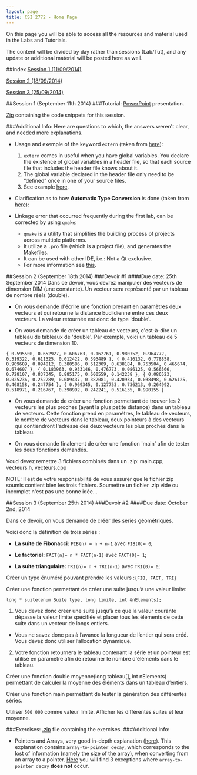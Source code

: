 ```yaml
---
layout: page
title: CSI 2772 - Home Page
---
```


On this page you will be able to access all the resources and material used in the Labs and Tutorials.

The content will be divided by day rather than sessions (Lab/Tut), and any update or additional material will be posted here as well.

##Index
[Session 1 (11/09/2014)](#session1)

[Session 2 (18/09/2014)](#session2)

[Session 3 (25/09/2014)](#session3)

<a name="session1"></a>
##Session 1 (September 11th 2014)
###Tutorial:
<a href="/public/CSI_2772/Lab_1/CSI2772_Lab_1.pptx">PowerPoint</a> presentation.

<a href="/public/CSI_2772/Lab_1/lab1.zip">Zip</a> containing the code snippets for this session.

###Additional Info:
Here are questions to which, the answers weren't clear, and needed more explanations.

* Usage and exemple of the keyword `extern` (taken from [here](http://stackoverflow.com/a/10422050/1201965)):
  1. `extern` comes in useful when you have global variables. You declare the existence of global variables in a header file, so that each source file that includes the header file knows about it.
  2. The global variable declared in the header file only need to be “defined” once in one of your source files.
  3. See example [here](http://stackoverflow.com/a/10422050/1201965).


* Clarification as to how **Automatic Type Conversion** is done (taken from [here](http://stackoverflow.com/a/5563063/1201965)):
* Linkage error that occurred frequently during the first lab, can be corrected by using `qmake`:
  * `qmake` is a utility that simplifies the building process of projects across multiple platforms.
  * It utilize a `.pro` file (which is a project file), and generates the Makefiles.
  * It can be used with other IDE, i.e.: Not a Qt exclusive.
  * For more information see [this](http://qt-project.org/doc/qt-4.8/qmake-manual.html).

<a name="session2"></a>
##Session 2 (September 18th 2014)
###Devoir #1
####Due date: 25th September 2014
Dans ce devoir, vous devrez manipuler des vecteurs de dimension DIM (une constante). Un vecteur sera représenté par un tableau de nombre réels (double).

* On vous demande d'écrire une fonction prenant en paramètres deux vecteurs et qui retourne la distance Euclidienne entre ces deux vecteurs. La valeur retournée est donc de type 'double'.

* On vous demande de créer un tableau de vecteurs, c'est-à-dire un tableau de tableaux de 'double'. Par exemple, voici un tableau de 5 vecteurs de dimension 10.

`{ 0.595500, 0.652927, 0.606763, 0.162761, 0.980752, 0.964772, 0.319322, 0.611325, 0.012422, 0.393489 },
  { 0.416132, 0.778858, 0.909609, 0.094812, 0.380586, 0.512309, 0.638184, 0.753504, 0.465674, 0.674607 },
	{ 0.183963, 0.933146, 0.476773, 0.086125, 0.566566, 0.728107, 0.837345, 0.885175, 0.600559, 0.142238 },
	{ 0.086523, 0.025236, 0.252289, 0.089437, 0.382081, 0.420934, 0.038498, 0.626125, 0.468158, 0.247754 },
	{ 0.969345, 0.127753, 0.736213, 0.264992, 0.518971, 0.216767, 0.390992, 0.242241, 0.516135, 0.990155 }`

* On vous demande de créer une fonction permettant de trouver les 2 vecteurs les plus proches (ayant la plus petite distance) dans un tableau de vecteurs. Cette fonction prend en paramètres, le tableau de vecteurs, le nombre de vecteurs dans le tableau, deux pointeurs à des vecteurs qui contiendront l'adresse des deux vecteurs les plus proches dans le tableau.

* On vous demande finalement de créer une fonction 'main' afin de tester les deux fonctions demandés.

Voud devez remettre 3 fichiers combinés dans un .zip: main.cpp, vecteurs.h, vecteurs.cpp

NOTE: Il est de votre responsabilité de vous assurer que le fichier zip soumis contient bien les trois fichiers. Soumettre un fichier .zip vide ou incomplet n'est pas une bonne idée...

<a name="session3"></a>
##Session 3 (September 25th 2014)
###Devoir #2
####Due date: October 2nd, 2014

Dans ce devoir, on vous demande de créer des series géométriques.


Voici donc la définition de trois séries :

* **La suite de Fibonacci:** `FIB(n) = n + n-1` avec `FIB(0)= 0`;


* **Le factoriel:** `FACT(n)= n * FACT(n-1)` avec `FACT(0)= 1`;


* **La suite triangulaire:** `TRI(n)= n + TRI(n-1)` avec `TRI(0)= 0`;


Créer un type énuméré pouvant prendre les valeurs :`{FIB, FACT, TRI}`

Créer une fonction permettant de créer une suite jusqu’à une valeur limite:

`long * suite(enum Suite type, long limite, int &nElements);`


1. Vous devez donc créer une suite jusqu’à ce que la valeur courante dépasse la valeur limite spécifiée et placer tous les éléments de cette suite dans un vecteur de longs entiers.
 + Vous ne savez donc pas à l’avance la longueur de l’entier qui sera créé. Vous devez donc utiliser l’allocation dynamique.
2. Votre fonction retournera le tableau contenant la série et un pointeur est utilisé en paramètre afin de retourner le nombre d'éléments dans le tableau.


Créer une fonction double moyenne(long tableau[], int nElements) permettant de calculer la moyenne des éléments dans un tableau d’entiers.

Créer une fonction main permettant de tester la génération des différentes séries.

Utiliser `500 000` comme valeur limite. Afficher les différentes suites et leur moyenne.



###Exercises:
<a href="/public/CSI_2772/Lab_3/Lab_3.zip">.zip</a> file containing the exercises.
###Additional Info:

* Pointers and Arrays, very good in-depth explanation ([here](http://stackoverflow.com/a/4810668/1201965)). This explanation contains `array-to-pointer decay`, which corresponds to the lost of information (namely the size of the array), when converting from an array to a pointer. [Here](http://stackoverflow.com/a/2036125/1201965) you will find 3 exceptions where `array-to-pointer decay` **does not** occur.
